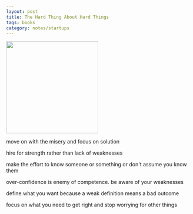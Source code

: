 ```yaml
---
layout: post
title: The Hard Thing About Hard Things
tags: books
category: notes/startups  
---
```


<img height="250"  src="https://i.gr-assets.com/images/S/compressed.photo.goodreads.com/books/1386609333l/18176747.jpg" /> 


move on with the misery and focus on solution 

hire for strength rather than lack of weaknesses 

make the effort to know someone or something or don't assume you know them 

over-confidence is enemy of competence. be aware of your weaknesses 

define what you want because a weak definition means a bad outcome 

focus on what you need to get right and stop worrying for other things

